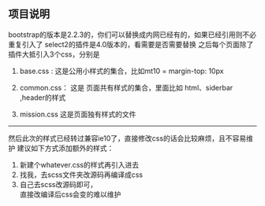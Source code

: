 
## 项目说明
bootstrap的版本是2.2.3的，你们可以替换成内网已经有的，如果已经引用则不必重复引入了
select2的插件是4.0版本的，看需要是否需要替换
之后每个页面除了插件大抵引入3个css，分别是
1. base.css : 这是公用小样式的集合，比如mt10  = margin-top: 10px

2. common.css： 这是 页面共有样式的集合，里面比如 html、siderbar  ,header的样式

3. mission.css 这是页面独有样式的文件
******************************************

然后此次的样式已经转过兼容ie10了，直接修改css的话会比较麻烦，且不容易维护
建议如下方式添加额外的样式：
1.  新建个whatever.css的样式再引入进去
2.  找我，去scss文件夹改源码再编译成css
3. 自己去scss改源码即可，  
直接改编译后css会变的难以维护
